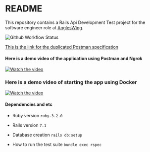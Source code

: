 # README

This repository contains a Rails Api Development Test project for the software engineer role at [AnglesWing](https://angelswing.io/en/).

![Github Workflow Status](https://github.com/millisami/aw-api-coding-test/actions/workflows/run_specs.yml/badge.svg)

[This is the link for the duplicated Postman specification](https://www.postman.com/millisami/workspace/aw-test/collection/3233-5a4b2bac-dccd-4826-baa8-cb088a074b3f)

#### Here is a demo video of the application using Postman and Ngrok
[![Watch the video](https://img.youtube.com/vi/Btx1e6Jctbs/maxresdefault.jpg)](https://youtu.be/Btx1e6Jctbs)

### Here is a demo video of starting the app using Docker
[![Watch the video](https://img.youtube.com/vi/HREXTIeDS2w/maxresdefault.jpg)](https://youtu.be/HREXTIeDS2w)

#### Dependencies and etc

- Ruby version `ruby-3.2.0`

- Rails version `7.1`

- Database creation `rails db:setup`

- How to run the test suite `bundle exec rspec`
